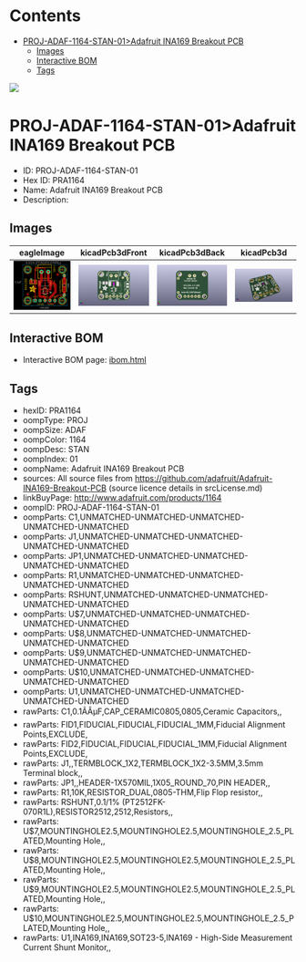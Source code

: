 



Contents
========

* [PROJ-ADAF-1164-STAN-01>Adafruit INA169 Breakout PCB](#proj-adaf-1164-stan-01adafruit-ina169-breakout-pcb)
	* [Images](#images)
	* [Interactive BOM](#interactive-bom)
	* [Tags](#tags)
  
![][im]
# PROJ-ADAF-1164-STAN-01>Adafruit INA169 Breakout PCB

- ID: PROJ-ADAF-1164-STAN-01
- Hex ID: PRA1164
- Name: Adafruit INA169 Breakout PCB
- Description: 

## Images
  
  

|eagleImage|kicadPcb3dFront|kicadPcb3dBack|kicadPcb3d|
| :---: | :---: | :---: | :---: |
|[![eagleImage](eagleImage_140.png)](eagleImage_.png)|[![kicadPcb3dFront](kicadPcb3dFront_140.png)](kicadPcb3dFront_.png)|[![kicadPcb3dBack](kicadPcb3dBack_140.png)](kicadPcb3dBack_.png)|[![kicadPcb3d](kicadPcb3d_140.png)](kicadPcb3d_.png)|

## Interactive BOM

- Interactive BOM page: [ibom.html](kicad/bom/ibom.html)

## Tags

- hexID: PRA1164
- oompType: PROJ
- oompSize: ADAF
- oompColor: 1164
- oompDesc: STAN
- oompIndex: 01
- oompName: Adafruit INA169 Breakout PCB
- sources: All source files from https://github.com/adafruit/Adafruit-INA169-Breakout-PCB (source licence details in srcLicense.md)
- linkBuyPage: http://www.adafruit.com/products/1164
- oompID: PROJ-ADAF-1164-STAN-01
- oompParts: C1,UNMATCHED-UNMATCHED-UNMATCHED-UNMATCHED-UNMATCHED
- oompParts: J1,UNMATCHED-UNMATCHED-UNMATCHED-UNMATCHED-UNMATCHED
- oompParts: JP1,UNMATCHED-UNMATCHED-UNMATCHED-UNMATCHED-UNMATCHED
- oompParts: R1,UNMATCHED-UNMATCHED-UNMATCHED-UNMATCHED-UNMATCHED
- oompParts: RSHUNT,UNMATCHED-UNMATCHED-UNMATCHED-UNMATCHED-UNMATCHED
- oompParts: U$7,UNMATCHED-UNMATCHED-UNMATCHED-UNMATCHED-UNMATCHED
- oompParts: U$8,UNMATCHED-UNMATCHED-UNMATCHED-UNMATCHED-UNMATCHED
- oompParts: U$9,UNMATCHED-UNMATCHED-UNMATCHED-UNMATCHED-UNMATCHED
- oompParts: U$10,UNMATCHED-UNMATCHED-UNMATCHED-UNMATCHED-UNMATCHED
- oompParts: U1,UNMATCHED-UNMATCHED-UNMATCHED-UNMATCHED-UNMATCHED
- rawParts: C1,0.1ÃÂµF,CAP_CERAMIC0805,0805,Ceramic Capacitors,,
- rawParts: FID1,FIDUCIAL,FIDUCIAL,FIDUCIAL_1MM,Fiducial Alignment Points,EXCLUDE,
- rawParts: FID2,FIDUCIAL,FIDUCIAL,FIDUCIAL_1MM,Fiducial Alignment Points,EXCLUDE,
- rawParts: J1,,TERMBLOCK_1X2,TERMBLOCK_1X2-3.5MM,3.5mm Terminal block,,
- rawParts: JP1,,HEADER-1X570MIL,1X05_ROUND_70,PIN HEADER,,
- rawParts: R1,10K,RESISTOR_DUAL,0805-THM,Flip Flop resistor,,
- rawParts: RSHUNT,0.1/1% (PT2512FK-070R1L),RESISTOR2512,2512,Resistors,,
- rawParts: U$7,MOUNTINGHOLE2.5,MOUNTINGHOLE2.5,MOUNTINGHOLE_2.5_PLATED,Mounting Hole,,
- rawParts: U$8,MOUNTINGHOLE2.5,MOUNTINGHOLE2.5,MOUNTINGHOLE_2.5_PLATED,Mounting Hole,,
- rawParts: U$9,MOUNTINGHOLE2.5,MOUNTINGHOLE2.5,MOUNTINGHOLE_2.5_PLATED,Mounting Hole,,
- rawParts: U$10,MOUNTINGHOLE2.5,MOUNTINGHOLE2.5,MOUNTINGHOLE_2.5_PLATED,Mounting Hole,,
- rawParts: U1,INA169,INA169,SOT23-5,INA169 - High-Side Measurement Current Shunt Monitor,,



[im]: kicadPcb3d_450.png
